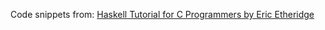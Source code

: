 Code snippets from:
[Haskell Tutorial for C Programmers by Eric Etheridge](https://wiki.haskell.org/Haskell_Tutorial_for_C_Programmers)
